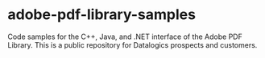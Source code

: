 # adobe-pdf-library-samples
Code samples for the C++, Java, and .NET interface of the Adobe PDF Library.
This is a public repository for Datalogics prospects and customers.
